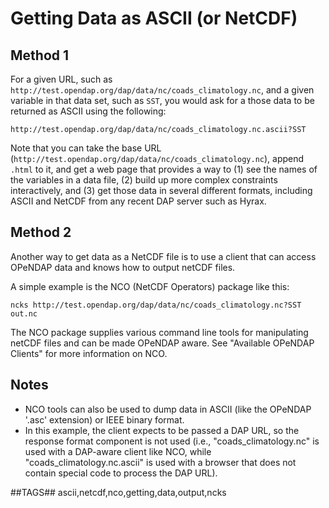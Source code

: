 # Getting Data as ASCII (or NetCDF)

## Method 1

For a given URL, such as `http://test.opendap.org/dap/data/nc/coads_climatology.nc`,
and a given variable in that data set, such as `SST`, you would ask for a those data
to be returned as ASCII using the following:

    http://test.opendap.org/dap/data/nc/coads_climatology.nc.ascii?SST

Note that you can take the base URL (`http://test.opendap.org/dap/data/nc/coads_climatology.nc`),
append `.html` to it, and get a web page that provides a way to
(1) see the names of the variables in a data file,
(2) build up more complex constraints interactively, and 
(3) get those data in several different formats, including ASCII and NetCDF
from any recent DAP server such as Hyrax.

## Method 2

Another way to get data as a NetCDF file is to use a client
that can access OPeNDAP data and knows how to output netCDF files.

A simple example is the NCO (NetCDF Operators) package like this:

    ncks http://test.opendap.org/dap/data/nc/coads_climatology.nc?SST out.nc
    
The NCO package supplies various command line tools for manipulating netCDF
files and can be made OPeNDAP aware. 
See "Available OPeNDAP Clients" for more information on NCO.

## Notes

* NCO tools can also be used to dump data in ASCII (like the OPeNDAP '.asc' extension) or IEEE binary format.
* In this example, the client expects to be passed a DAP URL,
so the response format component is not used (i.e., "coads_climatology.nc"
is used with a DAP-aware client like NCO, while "coads_climatology.nc.ascii"
is used with a browser that does not contain special code to process the DAP URL).

##TAGS##
ascii,netcdf,nco,getting,data,output,ncks
